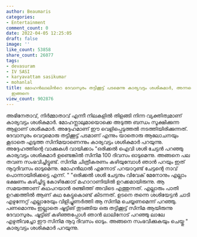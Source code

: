 ```yaml
---
author: Beaumaris
categories:
- Entertainment
comment_count: 0
date: 2022-04-05 12:25:05
draft: false
image: ''
like_count: 53858
share_count: 26077
tags:
- devasuram
- IV SASI
- karyavattam sasikumar
- mohanlal
title: മോഹൻലാലിൻറെ ദേവാസുരം തട്ടിക്കൂട്ട് പടമെന്നു കാര്യവട്ടം ശശികുമാർ, അന്നത്തെ കഥകൾ
  ഇങ്ങനെ
view_count: 902876
---
```


അഭിനേതാവ്, നിർമ്മാതാവ് എന്നീ നിലകളിൽ തിളങ്ങി നിന്ന വ്യക്തിത്വമാണ് കാര്യവട്ടം ശശികുമാർ. മോഹന്ലാലുമായൊക്കെ അടുത്ത ബന്ധം സൂക്ഷിക്കുന്ന ആളാണ് ശശികുമാർ. അദ്ദേഹമാണ് ഈ വെളിപ്പെടുത്തൽ നടത്തിയിരിക്കുന്നത്. ദേവാസുരം വെറുമൊരു തട്ടിക്കൂട്ട് പടമാണ് എന്നും യാതൊരു ആലോചനയും കൂടാതെ എടുത്ത സിനിമയാണെന്നും കാര്യവട്ടം ശശികുമാർ പറയുന്നു. അദ്ദേഹത്തിന്റെ വാക്കുകൾ വായിക്കാം "ഒരിക്കൽ ഐവി ശശി ചേട്ടൻ പറഞ്ഞു കാര്യവട്ടം ശശികുമാർ ഉണ്ടെങ്കിൽ സിനിമ 100 ദിവസം ഓടുമെന്നു. അങ്ങനെ പല തവണ സംഭവിച്ചിട്ടുണ്ട്. സിനിമ ചിത്രീകരണം കഴിയുമ്പോൾ ഞാൻ പറയും ഇത് നൂറുദിവസം ഓടുമെന്നു. മോഹൻലാൽ എന്നോട് പറയാറുണ്ട് ചേട്ടന്റെ നാവ് പൊന്നായിരിക്കട്ടെ എന്ന്. " "ഒരിക്കൽ ശശി ചേട്ടനും വിവേക് മേനോനും എല്ലാം ഭക്ഷണം കഴിച്ചിട്ടു കോഴിക്കോട് മഹാറാണിയിൽ ഉറക്കമായിരുന്നു. ആ സമയത്താണ് കഥപറയാൻ രഞ്ജിത്ത് അവിടെ എത്തുന്നത്. എല്ലാരും പാതി ഉറക്കത്തിൽ ആണ് കഥ കേട്ടുകൊണ്ട് കിടന്നത്. ഉടനെ തന്നെ ശശിയേട്ടൻ ചാടി എഴുന്നേറ്റ് എല്ലാരേയും വിളിച്ചുണർത്തി ആ സിനിമ ചെയ്യണമെന്ന് പറഞ്ഞു. പണമൊന്നും ഇല്ലാതെ ഷൂട്ടിങ് തുടങ്ങിയ ഒരു തട്ടിക്കൂട്ട് സിനിമ ആയിരുന്നു ദേവാസുരം. ഷൂട്ടിങ് കഴിഞ്ഞപ്പോൾ ഞാൻ ലാലിനോട് പറഞ്ഞു ലാലേ എഴുതിവച്ചോ ഈ സിനിമ നൂറു ദിവസം ഓടും. അങ്ങനെ സംഭവിക്കുകയും ചെയ്തു " കാര്യവട്ടം ശശികുമാർ പറയുന്നു.